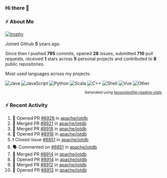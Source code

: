 ### Hi there 👋

### :zap: About Me

[![trophy](https://github-profile-trophy.vercel.app/?username=HTHou&theme=onedark)](https://github.com/ryo-ma/github-profile-trophy)
   
Joined Github **5** years ago.

Since then I pushed **795** commits, opened **28** issues, submitted **710** pull requests, received **1** stars across **5** personal projects and contributed to **8** public repositories.

Most used languages across my projects:

![Java](https://img.shields.io/static/v1?style=flat-square&label=%E2%A0%80&color=555&labelColor=%23b07219&message=Java%EF%B8%B194.4%25)
![JavaScript](https://img.shields.io/static/v1?style=flat-square&label=%E2%A0%80&color=555&labelColor=%23f1e05a&message=JavaScript%EF%B8%B11.4%25)
![Python](https://img.shields.io/static/v1?style=flat-square&label=%E2%A0%80&color=555&labelColor=%233572A5&message=Python%EF%B8%B10.7%25)
![Scala](https://img.shields.io/static/v1?style=flat-square&label=%E2%A0%80&color=555&labelColor=%23c22d40&message=Scala%EF%B8%B10.6%25)
![C++](https://img.shields.io/static/v1?style=flat-square&label=%E2%A0%80&color=555&labelColor=%23f34b7d&message=C%2B%2B%EF%B8%B10.6%25)
![Shell](https://img.shields.io/static/v1?style=flat-square&label=%E2%A0%80&color=555&labelColor=%2389e051&message=Shell%EF%B8%B10.4%25)
![Vue](https://img.shields.io/static/v1?style=flat-square&label=%E2%A0%80&color=555&labelColor=%2341b883&message=Vue%EF%B8%B10.3%25)
![Other](https://img.shields.io/static/v1?style=flat-square&label=%E2%A0%80&color=555&labelColor=%23ededed&message=Other%EF%B8%B11.2%25)

<p align="right"><sub>Generated using <a href="https://github.com/marketplace/actions/profile-readme-stats">teoxoy/profile-readme-stats</a></sub></p>


<!--![](https://github.com/HTHou/HTHou/blob/output/github-contribution-grid-snake.svg)-->

<!--![Haonan Hou's github stats](https://github-readme-stats.vercel.app/api?username=HTHou&count_private=true&show_icons=true&theme=onedark)-->

<!--![Haonan Hou's wakatime stats](https://github-readme-stats.vercel.app/api/wakatime?username=HTHou&layout=compact&theme=onedark)-->

<!--![Top Langs](https://github-readme-stats.vercel.app/api/top-langs/?username=HTHou&theme=onedark&layout=compact)-->

### :zap: Recent Activity
<!--START_SECTION:activity-->
1. 💪 Opened PR [#8928](https://github.com/apache/iotdb/pull/8928) in [apache/iotdb](https://github.com/apache/iotdb)
2. 🎉 Merged PR [#8921](https://github.com/apache/iotdb/pull/8921) in [apache/iotdb](https://github.com/apache/iotdb)
3. 🎉 Merged PR [#8918](https://github.com/apache/iotdb/pull/8918) in [apache/iotdb](https://github.com/apache/iotdb)
4. 💪 Opened PR [#8918](https://github.com/apache/iotdb/pull/8918) in [apache/iotdb](https://github.com/apache/iotdb)
5. ❗️ Closed issue [#8851](https://github.com/apache/iotdb/issues/8851) in [apache/iotdb](https://github.com/apache/iotdb)
6. 🗣 Commented on [#8851](https://github.com/apache/iotdb/issues/8851) in [apache/iotdb](https://github.com/apache/iotdb)
7. 🎉 Merged PR [#8914](https://github.com/apache/iotdb/pull/8914) in [apache/iotdb](https://github.com/apache/iotdb)
8. 💪 Opened PR [#8914](https://github.com/apache/iotdb/pull/8914) in [apache/iotdb](https://github.com/apache/iotdb)
9. 🎉 Merged PR [#8912](https://github.com/apache/iotdb/pull/8912) in [apache/iotdb](https://github.com/apache/iotdb)
10. 💪 Opened PR [#8913](https://github.com/apache/iotdb/pull/8913) in [apache/iotdb](https://github.com/apache/iotdb)
<!--END_SECTION:activity-->

<!--
**HTHou/HTHou** is a ✨ _special_ ✨ repository because its `README.md` (this file) appears on your GitHub profile.

Here are some ideas to get you started:

- 🔭 I’m currently working on ...
- 🌱 I’m currently learning ...
- 👯 I’m looking to collaborate on ...
- 🤔 I’m looking for help with ...
- 💬 Ask me about ...
- 📫 How to reach me: ...
- 😄 Pronouns: ...
- ⚡ Fun fact: ...
-->
